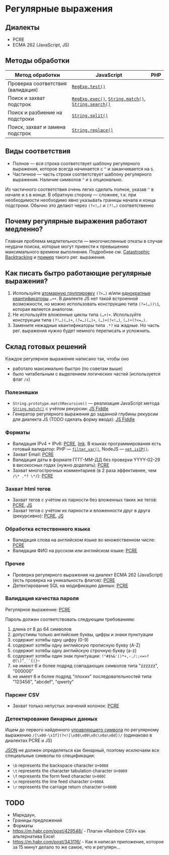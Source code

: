 # Регулярные выражения

## Диалекты
* PCRE
* ECMA 262 (JavaScript, JS)

## Методы обработки
Метод обработки|JavaScript|PHP
---------------|----------|---
Проверка соответствия (валидация)| [`RegExp.test()`](https://developer.mozilla.org/en-US/docs/Web/JavaScript/Reference/Global_Objects/RegExp/test)|
Поиск и захват подстрок| [`RegExp.exec()`](https://developer.mozilla.org/en-US/docs/Web/JavaScript/Reference/Global_Objects/RegExp/exec), [`String.match()`](https://developer.mozilla.org/en-US/docs/Web/JavaScript/Reference/Global_Objects/String/match), [`String.search()`](https://developer.mozilla.org/en-US/docs/Web/JavaScript/Reference/Global_Objects/String/search)|
Поиск и разбиение на подстроки| [`String.split()`](https://developer.mozilla.org/en-US/docs/Web/JavaScript/Reference/Global_Objects/String/split)|
Поиск, захват и замена подстрок| [`String.replace()`](https://developer.mozilla.org/en-US/docs/Web/JavaScript/Reference/Global_Objects/String/replace)|

## Виды соответствия
* Полное — вся строка соответствует шаблону регулярного выражения, которое всегда начинается с `^` и заканчивается на `$`.
* Частичное — часть строки соответствует шаблону регулярного выражения. Наличие символов `^` и `$` опционально.

Из частичного соответствия очень легко сделать полное, указав `^` в начале и `$` в конце. В обратную сторону — сложнее, т.к.  при необходимости необходимо явно указывать границы начала и конца подстроки. Обычно это делают через `(?<!…)` и `(?!…)` соответственно

## Почему регулярные выражения работают медленно?

Главная проблема медлительности — многочисленные откаты в случае неудачи поиска, которые могут привести к превышению максимального времени выполнения. Подробнее см. [Catastrophic Backtracking](https://www.regular-expressions.info/catastrophic.html) и [пример](https://regex101.com/r/jye7NW/1) такого рег. выражения.

## Как писать бытро работающие регулярные выражения?

1. Используйте [атомарную группировку](https://www.regular-expressions.info/atomic.html) `(?>…)` и/или [однократные квантификаторы](https://www.regular-expressions.info/possessive.html) `…++`. В диалекте JS нет такой встроенной возможности, но можно использовать конструкцию типа `(?=(…))\1`, которая является аналогом.
2. Не используйте вложенные циклы типа `(…+)+`. Используйте конструкции типа `(?!…)(…)+`, `(?=…)(…)+`, `(…)+(?<!…)`, `(…)+(?<=…)`.
3. Замените нежадные квантификаторы типа `.*?` на жадные. Но часть рег. выражения нужно будет немного переписать и усложнить.

## Склад готовых решений

Каждое регулярное выражение написано так, чтобы оно
* работало максимально быстро (по советам выше)
* было читабельным с выделением логических частей (используется флаг `/x`)

### Полезняшки

* `String.prototype.matchRecursive()` — реализация JavaScript метода [`String.match()`](https://developer.mozilla.org/en-US/docs/Web/JavaScript/Reference/Global_Objects/String/match) с учётом рекурсии: [JS Fiddle](https://jsfiddle.net/zqta1481/14/)
* Генератор регулярного выражения до заданной глубины рекурсии для диалекта JS (TODO сделать форму ввода): [JS Fiddle](https://jsfiddle.net/rea4sxgn/)

### Форматы
* Валидация IPv4 + IPv6: [PCRE](https://regex101.com/r/eVEGRY/1/), [link](https://stackoverflow.com/questions/4460586/javascript-regular-expression-to-check-for-ip-addresses/26445549#26445549). В языках программирования есть готовый валидатор: PHP —  [`filter_var()`](http://php.net/manual/en/function.filter-var.php), NodeJS — [`net.isIP()`](https://nodejs.org/api/net.html#net_net_isip_input).
* Захват Email: [PCRE](https://regex101.com/r/Q4dsL5/13)
* Валидация даты в формате ГГГГ-ММ-ДД без проверки YYYY-02-29 в високосных годах (нужно доделать): [PCRE](https://regex101.com/r/WnauVT/6/)
* Захват многострочных комментариев (в 2 раза эффективнее, чем `/\* .*? \*/`): [PCRE](https://regex101.com/r/r2ESLq/2/)

### Захват html тегов
* Захват тегов с учётом их парности без вложенных таких же тегов: [PCRE](https://regex101.com/r/JVzBz2/3), [JS](https://regex101.com/r/CvlwKz/1)
* Захват тегов с учётом их парности и вложенности друг в друга (рекурсивно): [PCRE](https://regex101.com/r/jwH6O2/4), [JS](https://regex101.com/r/IVSo1x/1)

### Обработка естественного языка
* Валидация слова на английском языке во множественном числе: [PCRE](https://regex101.com/r/GtF2QA/8/)
* Валидация ФИО на русском или английском языке: [PCRE](https://regex101.com/r/GQ1xKK/14/)

### Прочее
* Проверка регулярного выражения на диалект ECMA 262 (JavaScript) (есть проверка на уникальность флагов): [PCRE](https://regex101.com/r/iB63bg/2/)
* Детектирование SQL на модификацию данных: [PCRE](https://regex101.com/r/CcSugS/10)

### Валидация качества пароля

Регулярное выражение: [PCRE](https://regex101.com/r/MOWCV3/9)

Пароль должен соответствовать следующим требованиям:
1. длина от 8 до 64 символов
2. допустимы только английские буквы, цифры и знаки пунктуации
3. содержит хотябы одну цифру (0-9)
4. содержит хотябы одну английскую прописную букву (A-Z)
5. содержит хотябы одну английскую строчную букву (a-z)
6. содержит хотябы один знак пунктуации: `!"#$%&'()*+,-./:;<=>?@[\]^_``{|}~`
7. не имеют 6 и более подряд совпадающих символов типа "zzzzzz", "000000"
8. не имеет 6 и более подряд "плохих" последовательностей типа "123456", "abcdef", "qwerty"

### Парсинг CSV

* Захват только непустых значений колонок: [PCRE](https://regex101.com/r/ZRP2iA/1)

### Детектирование бинарных данных

Ищем до первого найденного [управляющего символа](https://unicode-table.com/ru/#control-character) по регулярному выражению `/[\x00-\x1f](?<![\x08\x09\x0c\x0a\x0d])/` (одинаково в диалектах PCRE и JS)

[JSON](http://json.org/) не должен определяться как бинарный, поэтому исключаем все специальные символы по спецификации:
* `\b` represents the backspace character `U+0008`
* `\t` represents the character tabulation character `U+0009`
* `\f` represents the form feed character `U+000C`
* `\n` represents the line feed character `U+000A`
* `\r` represents the carriage return character `U+000D`

## TODO

* Маркдаун,
* Границы предложений
* Форматы
* https://m.habr.com/post/429548/ - Плагин «Rainbow CSV» как альтернатива Excel
* https://m.habr.com/post/343116/ - Как я написал приложение, которое за 15 минут делало то же самое, что и регулярн...
